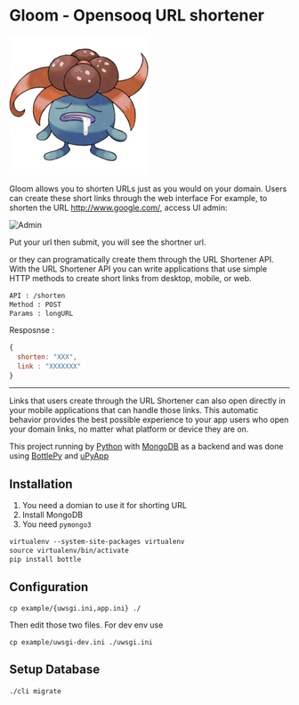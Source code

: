 # Gloom - Opensooq URL shortener

![Goom](/public/assets/gloom.png)

Gloom allows you to shorten URLs just as you would on your domain. Users can create these short links through the web interface For example, to shorten the URL http://www.google.com/, access UI admin:

<img width="452" alt="Admin" src="https://user-images.githubusercontent.com/4533327/26978058-b275883c-4d32-11e7-8325-a9ac740df428.png">

Put your url then submit, you will see the shortner url.

or they can programatically create them through the URL Shortener API. With the URL Shortener API you can write applications that use simple HTTP methods to create short links from desktop, mobile, or web.

```
API : /shorten
Method : POST
Params : longURL
```
Resposnse :

```javascript
{ 
  shorten: "XXX",
  link : "XXXXXXX"
}
```
-------------------------------------------------------------------------------------

Links that users create through the URL Shortener can also open directly in your mobile applications that can handle those links. This automatic behavior provides the best possible experience to your app users who open your domain links, no matter what platform or device they are on.

This project running by [Python](https://www.python.org/) with [MongoDB](https://www.mongodb.com/) as a backend and was done using [BottlePy](https://github.com/bottlepy/bottle) and [uPyApp](https://github.com/muayyad-alsadi/uPyApp)

## Installation

1. You need a domian to use it for shorting URL
2. Install MongoDB
3. You need `pymongo3`

```
virtualenv --system-site-packages virtualenv
source virtualenv/bin/activate
pip install bottle
```

## Configuration

```
cp example/{uwsgi.ini,app.ini} ./
```

Then edit those two files. For dev env use 

```
cp example/uwsgi-dev.ini ./uwsgi.ini
```

## Setup Database

```
./cli migrate
```



